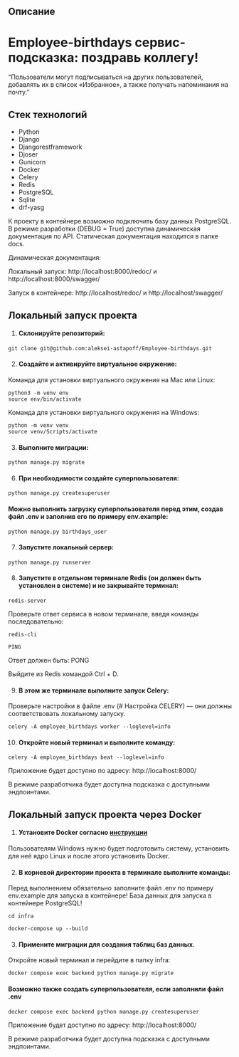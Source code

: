 
## Описание
# Employee-birthdays сервис-подсказка: поздравь коллегу!

“Пользователи могут подписываться на других пользователей, добавлять их в список «Избранное», а также получать напоминания на почту.”

## Стек технологий

- Python
- Django
- Djangorestframework
- Djoser
- Gunicorn
- Docker
- Celery
- Redis
- PostgreSQL
- Sqlite
- drf-yasg

К проекту в контейнере возможно подключить базу данных PostgreSQL.
В режиме разработки (DEBUG = True) доступна динамическая документация по API.
Статическая документация находится в папке docs.

Динамическая документация: 

Локальный запуск:
http://localhost:8000/redoc/ и http://localhost:8000/swagger/

Запуск в контейнере:
http://localhost/redoc/ и http://localhost/swagger/

## Локальный запуск проекта

1. #### Склонируйте репозиторий:
```
git clone git@github.com:aleksei-astapoff/Employee-birthdays.git
```

2. #### Создайте и активируйте виртуальное окружение:
Команда для установки виртуального окружения на Mac или Linux:
```
python3 -m venv env
source env/bin/activate
```

Команда для установки виртуального окружения на Windows:
```
python -m venv venv
source venv/Scripts/activate
```

3. #### Выполните миграции:
```
python manage.py migrate
```

6. #### При необходимости создайте суперпользователя:
```
python manage.py createsuperuser
```
  #### Можно выполнить загрузку суперпользователя перед этим, создав файл .env и заполнив его по примеру env.example:
```
python manage.py birthdays_user
```

7. #### Запустите локальный сервер:
```
python manage.py runserver
```

8. #### Запустите в отдельном терминале Redis (он должен быть установлен в системе) и не закрывайте терминал:
```
redis-server
```
Проверьте ответ сервиса в новом терминале, введя команды последовательно:
```
redis-cli

PING
```
Ответ должен быть: PONG

Выйдите из Redis командой Ctrl + D.

9. #### В этом же терминале выполните запуск Celery:
Проверьте настройки в файле .env (# Настройка CELERY) — они должны соответствовать локальному запуску.
```
celery -A employee_birthdays worker --loglevel=info
```

10. #### Откройте новый терминал и выполните команду:
```
celery -A employee_birthdays beat --loglevel=info

```

Приложение будет доступно по адресу: http://localhost:8000/

В режиме разработчика будет доступна подсказка с доступными эндпоинтами.

## Локальный запуск проекта через Docker

1. #### Установите Docker согласно [инструкции](https://docs.docker.com/engine/install/ubuntu/)
Пользователям Windows нужно будет подготовить систему, установить для неё ядро Linux и после этого установить Docker.

2. #### В корневой директории проекта в терминале выполните команды:
Перед выполнением обязательно заполните файл .env по примеру env.example для запуска в контейнере!
База данных для запуска в контейнере PostgreSQL!
```
cd infra

docker-compose up --build

```

3. #### Примените миграции для создания таблиц баз данных.
Откройте новый терминал и перейдите в папку infra:
```
docker compose exec backend python manage.py migrate 
```

#### Возможно также создать суперпользователя, если заполнили файл .env
```
docker compose exec backend python manage.py createsuperuser
```

Приложение будет доступно по адресу: http://localhost:8000/

В режиме разработчика будет доступна подсказка с доступными эндпоинтами.
